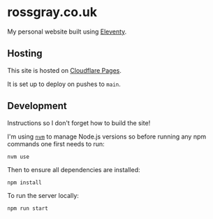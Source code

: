# rossgray.co.uk

My personal website built using [Eleventy](https://www.11ty.dev/).

## Hosting

This site is hosted on [Cloudflare Pages](https://pages.cloudflare.com/).

It is set up to deploy on pushes to `main`.

## Development

Instructions so I don't forget how to build the site!

I'm using [`nvm`](https://github.com/nvm-sh/nvm) to manage Node.js versions so before running any npm commands one first needs to run:

```shell
nvm use
```

Then to ensure all dependencies are installed:

```shell
npm install
```

To run the server locally:

```shell
npm run start
```